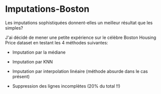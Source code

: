 # Imputations-Boston
Les imputations sophistiquées donnent-elles un meilleur résultat que les simples?

J'ai décidé de mener une petite expérience sur le célèbre Boston Housing Price dataset en testant les 4 méthodes suivantes:

- Imputation par la médiane

- Imputation par KNN

- Imputation par interpolation linéaire (méthode absurde dans le cas présent)

- Suppression des lignes incomplètes (20% du total !!)
